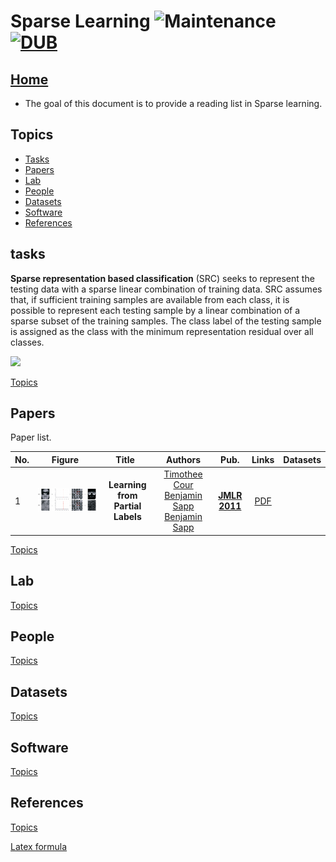 # Sparse Learning ![Maintenance](https://img.shields.io/maintenance/yes/2017.svg) [![DUB](https://img.shields.io/dub/l/vibe-d.svg)](LICENSE)
## [Home](../../README.md)
- The goal of this document is to provide a reading list in Sparse learning.


## Topics
- [Tasks](#tasks)
- [Papers](#papers)
- [Lab](#lab)
- [People](#people)
- [Datasets](#datasets)
- [Software](#software)
- [References](#references) 


## tasks
__Sparse representation based classification__ (SRC) seeks to represent the testing data with a sparse linear combination of training data. SRC assumes that, if sufficient training samples are available from each class, it is possible to represent each testing sample by a linear combination of a sparse subset of the training samples. The class label of the testing sample is assigned as the class with the minimum representation residual over all classes. 

![](http://latex.codecogs.com/gif.latex?\\frac{1}{1+sin(x)})

[Topics](#topics)

## Papers
Paper list.

|No.  |Figure   |Title   |Authors  |Pub.  |Links|Datasets|
|-----|:-----:|:-----:|:-----:|:-----:|:---:|:---:|
|1|![Smile](paper_image/Robust_Face_Recognition_via_Sparse_Representation.png)|__Learning from Partial Labels__|[Timothee Cour](http://www.timotheecour.com/) [Benjamin Sapp](https://scholar.google.com.hk/citations?hl=zh-CN&user=aPqcyU4AAAAJ&view_op=list_works&sortby=pubdate) [Benjamin Sapp](https://scholar.google.com.hk/citations?hl=zh-CN&user=ygFAcZwAAAAJ&view_op=list_works&sortby=pubdate)|__[JMLR 2011](http://ieeexplore.ieee.org/xpl/RecentIssue.jsp?punumber=34)__|[PDF](http://www.jmlr.org/papers/volume12/cour11a/cour11a.pdf)| |

[Topics](#topics)

## Lab



[Topics](#topics)

## People

[Topics](#topics)

## Datasets


[Topics](#topics)

## Software

[Topics](#topics)

## References

[Topics](#topics)

[Latex formula](http://latex.codecogs.com/)